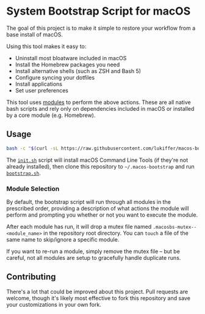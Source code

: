 # System Bootstrap Script for macOS

The goal of this project is to make it simple to restore your workflow from a base install of macOS.

Using this tool makes it easy to:
- Uninstall most bloatware included in macOS
- Install the Homebrew packages you need
- Install alternative shells (such as ZSH and Bash 5)
- Configure syncing your dotfiles
- Install applications
- Set user preferences

This tool uses [modules](./modules) to perform the above actions. These are all native bash scripts and rely only on
dependencies included in macOS or installed by a core module (e.g. Homebrew).

## Usage

```bash
bash -c "$(curl -sL https://raw.githubusercontent.com/lukiffer/macos-bootstrap/main/init.sh)"
```

The [`init.sh`](./init.sh) script will install macOS Command Line Tools (if they're not already installed), then clone
this repository to `~/.macos-bootstrap` and run [`bootstrap.sh`](./bootstrap.sh).

### Module Selection

By default, the bootstrap script will run through all modules in the prescribed order, providing a description of what
actions the module will perform and prompting you whether or not you want to execute the module.

After each module has run, it will drop a mutex file named `.macosbs-mutex--<module_name>` in the repository root
directory. You can `touch` a file of the same name to skip/ignore a specific module.

If you want to re-run a module, simply remove the mutex file – but be careful, not all modules are setup to gracefully
handle duplicate runs.

## Contributing

There's a lot that could be improved about this project. Pull requests are welcome, though it's likely most effective
to fork this repository and save your customizations in your own fork.
